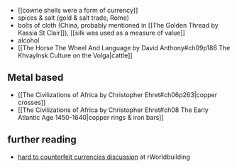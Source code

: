 - [[cowrie shells were a form of currency]]
- spices & salt (gold & salt trade, Rome)
- bolts of cloth (China, probably mentioned in [[The Golden Thread by Kassia St Clair]]), [[silk was used as a measure of value]]
- alcohol 
- [[The Horse The Wheel And Language by David Anthony#ch09p186 The Khvaylnsk Culture on the Volga|cattle]]

## Metal based

- [[The Civilizations of Africa by Christopher Ehret#ch06p263|copper crosses]]
- [[The Civilizations of Africa by Christopher Ehret#ch08 The Early Atlantic Age 1450-1640|copper rings & iron bars]]

## further reading

- [hard to counterfeit currencies discussion](https://www.reddit.com/r/worldbuilding/comments/2jn5ut/a_nonmetal_currency_hard_to_counterfeit/) at rWorldbuilding